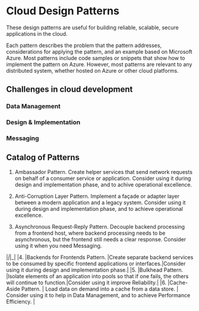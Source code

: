 # Cloud Design Patterns

These design patterns are useful for building reliable, scalable, secure applications in the cloud.

Each pattern describes the problem that the pattern addresses, considerations for applying the pattern, and an example based on Microsoft Azure. Most patterns include code samples or snippets that show how to implement the pattern on Azure. However, most patterns are relevant to any distributed system, whether hosted on Azure or other cloud platforms.

## Challenges in cloud development

### Data Management

### Design & Implementation

### Messaging

## Catalog of Patterns

1. Ambassador Pattern. Create helper services that send network requests on behalf of a consumer service or application. Consider using it during design and implementation phase, and to achive operational excellence.

2. Anti-Corruption Layer Pattern. 	Implement a façade or adapter layer between a modern application and a legacy system. Consider using it during design and implementation phase, and to achieve operational excellence.

3. Asynchronous Request-Reply Pattern. Decouple backend processing from a frontend host, where backend processing needs to be asynchronous, but the frontend still needs a clear response. Consider using it when you need Messaging.

|_|_|_|
|4. |Backends for Frontends Pattern.	|Create separate backend services to be consumed by specific frontend applications or interfaces.|Consider using it during design and implementation phase.|
|5. |Bulkhead Pattern. |Isolate elements of an application into pools so that if one fails, the others will continue to function.|Consider using it improve Reliability.|
|6. |Cache-Aside Pattern. | Load data on demand into a cache from a data store. | Consider using it to help in Data Management, and to achieve Performance Efficiency. |

